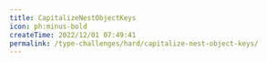 ```yaml
---
title: CapitalizeNestObjectKeys
icon: ph:minus-bold
createTime: 2022/12/01 07:49:41
permalink: /type-challenges/hard/capitalize-nest-object-keys/
---
```

